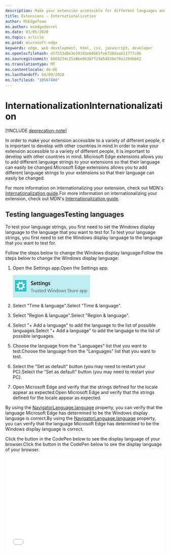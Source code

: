 ```yaml
---
description: Make your extension accessible for different languages and test your language strings with the internationalization guide.
title: Extensions - Internationalization
author: MSEdgeTeam
ms.author: msedgedevrel
ms.date: 03/05/2020
ms.topic: article
ms.prod: microsoft-edge
keywords: edge, web development, html, css, javascript, developer
ms.openlocfilehash: d1f553d0e3e39192e68665fe6720daa811777c0b
ms.sourcegitcommit: 6860234c25a8be863b7f29a54838e78e120dbb62
ms.translationtype: MT
ms.contentlocale: de-DE
ms.lasthandoff: 04/09/2020
ms.locfileid: "10567400"
---
```

# <span data-ttu-id="ebed7-104">Internationalization</span><span class="sxs-lookup"><span data-stu-id="ebed7-104">Internationalization</span></span>  

[!INCLUDE [deprecation-note](../includes/deprecation-note.md)]  

<span data-ttu-id="ebed7-105">In order to make your extension accessible to a variety of different people, it is important to develop with other countries in mind.</span><span class="sxs-lookup"><span data-stu-id="ebed7-105">In order to make your extension accessible to a variety of different people, it is important to develop with other countries in mind.</span></span> <span data-ttu-id="ebed7-106">Microsoft Edge extensions allows you to add different language strings to your extensions so that their language can easily be changed.</span><span class="sxs-lookup"><span data-stu-id="ebed7-106">Microsoft Edge extensions allows you to add different language strings to your extensions so that their language can easily be changed.</span></span>

<span data-ttu-id="ebed7-107">For more information on internationalizing your extension, check out MDN's [Internationalization guide](https://developer.mozilla.org/Add-ons/WebExtensions/Internationalization).</span><span class="sxs-lookup"><span data-stu-id="ebed7-107">For more information on internationalizing your extension, check out MDN's [Internationalization guide](https://developer.mozilla.org/Add-ons/WebExtensions/Internationalization).</span></span>


## <span data-ttu-id="ebed7-108">Testing languages</span><span class="sxs-lookup"><span data-stu-id="ebed7-108">Testing languages</span></span>

<span data-ttu-id="ebed7-109">To test your language strings, you first need to set the Windows display language to the language that you want to test for.</span><span class="sxs-lookup"><span data-stu-id="ebed7-109">To test your language strings, you first need to set the Windows display language to the language that you want to test for.</span></span>

<span data-ttu-id="ebed7-110">Follow the steps below to change the Windows display language:</span><span class="sxs-lookup"><span data-stu-id="ebed7-110">Follow the steps below to change the Windows display language:</span></span>

1. <span data-ttu-id="ebed7-111">Open the Settings app.</span><span class="sxs-lookup"><span data-stu-id="ebed7-111">Open the Settings app.</span></span>

   ![settings application](./../media/loc-settings.png)
2. <span data-ttu-id="ebed7-113">Select "Time & language".</span><span class="sxs-lookup"><span data-stu-id="ebed7-113">Select "Time & language".</span></span>
3. <span data-ttu-id="ebed7-114">Select "Region & language".</span><span class="sxs-lookup"><span data-stu-id="ebed7-114">Select "Region & language".</span></span>
4. <span data-ttu-id="ebed7-115">Select "+ Add a language" to add the language to the list of possible languages.</span><span class="sxs-lookup"><span data-stu-id="ebed7-115">Select "+ Add a language" to add the language to the list of possible languages.</span></span>
5. <span data-ttu-id="ebed7-116">Choose the language from the "Languages" list that you want to test.</span><span class="sxs-lookup"><span data-stu-id="ebed7-116">Choose the language from the "Languages" list that you want to test.</span></span>
6. <span data-ttu-id="ebed7-117">Select the "Set as default" button (you may need to restart your PC).</span><span class="sxs-lookup"><span data-stu-id="ebed7-117">Select the "Set as default" button (you may need to restart your PC).</span></span>
7. <span data-ttu-id="ebed7-118">Open Microsoft Edge and verify that the strings defined for the locale appear as expected.</span><span class="sxs-lookup"><span data-stu-id="ebed7-118">Open Microsoft Edge and verify that the strings defined for the locale appear as expected.</span></span>

<span data-ttu-id="ebed7-119">By using the [NavigatorLanguage.language](https://developer.mozilla.org/docs/Web/API/NavigatorLanguage/language) property, you can verify that the language Microsoft Edge has determined to be the Windows display language is correct.</span><span class="sxs-lookup"><span data-stu-id="ebed7-119">By using the [NavigatorLanguage.language](https://developer.mozilla.org/docs/Web/API/NavigatorLanguage/language) property, you can verify that the language Microsoft Edge has determined to be the Windows display language is correct.</span></span>

<span data-ttu-id="ebed7-120">Click the button in the CodePen below to see the display language of your browser.</span><span class="sxs-lookup"><span data-stu-id="ebed7-120">Click the button in the CodePen below to see the display language of your browser.</span></span>

<iframe height='300' scrolling='no' title='<span data-ttu-id="ebed7-121">Get locale</span><span class="sxs-lookup"><span data-stu-id="ebed7-121">Get locale</span></span>' src='//codepen.io/MSEdgeDev/embed/VaRWwR/?height=300&theme-id=23761&default-tab=result&embed-version=2&editable=true' frameborder='no' allowtransparency='true' allowfullscreen='true' style='width: 100%;'><span data-ttu-id="ebed7-122">See the Pen <a href='https://codepen.io/MSEdgeDev/pen/VaRWwR/'>Get locale</a>by MSEdgeDev (<a href='http://codepen.io/MSEdgeDev'>@MSEdgeDev</a>) on <a href='http://codepen.io'>CodePen</a>.</span><span class="sxs-lookup"><span data-stu-id="ebed7-122">See the Pen <a href='https://codepen.io/MSEdgeDev/pen/VaRWwR/'>Get locale</a>by MSEdgeDev (<a href='http://codepen.io/MSEdgeDev'>@MSEdgeDev</a>) on <a href='http://codepen.io'>CodePen</a>.</span></span>
</iframe>
